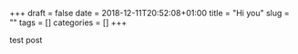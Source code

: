 +++
draft = false
date = 2018-12-11T20:52:08+01:00
title = "Hi you"
slug = ""
tags = []
categories = []
+++

test post
